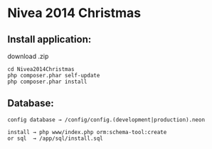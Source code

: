 Nivea 2014 Christmas
====================

Install application:
-------

download .zip

    cd Nivea2014Christmas
    php composer.phar self-update
    php composer.phar install

Database:
--------

	config database → /config/config.(development|production).neon

	install → php www/index.php orm:schema-tool:create
	or sql  → /app/sql/install.sql
